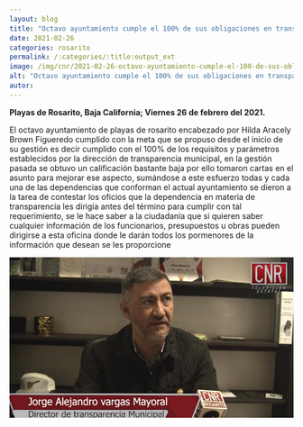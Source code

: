 ```yaml
---
layout: blog
title: "Octavo ayuntamiento cumple el 100% de sus obligaciones en transparencia"
date: 2021-02-26
categories: rosarito
permalink: /:categories/:title:output_ext
image: /img/cnr/2021-02-26-octavo-ayuntamiento-cumple-el-100-de-sus-obligaciones.jpg
alt: "Octavo ayuntamiento cumple el 100% de sus obligaciones en transparencia"
autor:
---
```


**Playas de Rosarito, Baja California; Viernes 26 de febrero del 2021.** 

El octavo ayuntamiento de playas de rosarito encabezado por Hilda Aracely Brown Figueredo cumplido con la meta que se propuso desde el inicio de su gestión es decir cumplido con el 100% de los requisitos y parámetros establecidos por la dirección de transparencia municipal, en la gestión pasada se obtuvo un calificación bastante baja por ello tomaron cartas en el asunto para mejorar ese aspecto, sumándose a este esfuerzo todas y cada una de las dependencias que conforman el actual ayuntamiento se dieron a la tarea de contestar los oficios que la dependencia en materia de transparencia les dirigía antes del término para cumplir con tal requerimiento, se le hace saber a la ciudadanía que si quieren saber cualquier información de los funcionarios, presupuestos u obras pueden dirigirse a esta oficina donde le darán todos los pormenores de la información que desean se les proporcione

<div id="carouselExampleSlidesOnly" class="carousel slide" data-ride="carousel">
  <div class="carousel-inner">
    <div class="carousel-item active">
       <img class="d-block w-100" src="/img/cnr/2021-02-26-octavo-ayuntamiento-cumple-el-100-de-sus-obligaciones.jpg" loading="lazy"  alt="Octavo ayuntamiento cumple el 100% de sus obligaciones en transparencia">
    </div>
  </div>
</div>